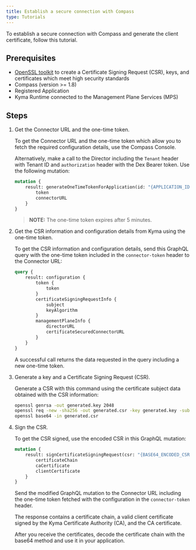 ```yaml
---
title: Establish a secure connection with Compass
type: Tutorials
---
```


To establish a secure connection with Compass and generate the client certificate, follow this tutorial. 

## Prerequisites

- [OpenSSL toolkit](https://www.openssl.org/docs/man1.0.2/apps/openssl.html) to create a Certificate Signing Request (CSR), keys, and certificates which meet high security standards
- Compass (version >= 1.8)
- Registered Application
- Kyma Runtime connected to the Management Plane Services (MPS)

## Steps

1. Get the Connector URL and the one-time token.

    To get the Connector URL and the one-time token which allow you to fetch the required configuration details, use the Compass Console.
    
    Alternatively, make a call to the Director including the `Tenant` header with Tenant ID and `authorization` header with the Dex Bearer token. Use the following mutation: 
    
    ```graphql
    mutation { 
        result: generateOneTimeTokenForApplication(id: "{APPLICATION_ID}") { 
            token 
            connectorURL 
        }
    }
    ```
   
   > **NOTE:** The one-time token expires after 5 minutes.

2. Get the CSR information and configuration details from Kyma using the one-time token.

    To get the CSR information and configuration details, send this GraphQL query with the one-time token included in the `connector-token` header to the Connector URL:

    ```graphql
    query {
        result: configuration {
            token {
                token
            }
            certificateSigningRequestInfo {
                subject
                keyAlgorithm
            }
            managementPlaneInfo {
                directorURL
                certificateSecuredConnectorURL
            }
        }
    }
    ``` 

    A successful call returns the data requested in the query including a new one-time token.

3. Generate a key and a Certificate Signing Request (CSR).

    Generate a CSR with this command using the certificate subject data obtained with the CSR information: 
    
    ```bash
    openssl genrsa -out generated.key 2048
    openssl req -new -sha256 -out generated.csr -key generated.key -subj "{SUBJECT}"
    openssl base64 -in generated.csr
    ```

4. Sign the CSR. 

    To get the CSR signed, use the encoded CSR in this GraphQL mutation:
    
    ```graphql
    mutation {
        result: signCertificateSigningRequest(csr: "{BASE64_ENCODED_CSR}") {
            certificateChain
            caCertificate
            clientCertificate
        }
    }
    ```
   
    Send the modified GraphQL mutation to the Connector URL including the one-time token fetched with the configuration in the `connector-token` header.

    The response contains a certificate chain, a valid client certificate signed by the Kyma Certificate Authority (CA), and the CA certificate.
    
    After you receive the certificates, decode the certificate chain with the base64 method and use it in your application. 
